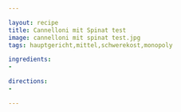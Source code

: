 ```yaml
---

layout: recipe
title: Cannelloni mit Spinat test
image: cannelloni mit spinat test.jpg
tags: hauptgericht,mittel,schwerekost,monopoly

ingredients: 
- 

directions: 
- 

---
```


